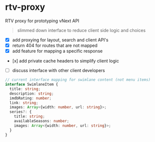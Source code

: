 # rtv-proxy

RTV proxy for prototyping vNext API

> slimmed down interface to reduce client side logic and choices

- [x] add proxying for layout, search and client API's
- [x] return 404 for routes that are not mapped
- [x] add feature for mapping a specific response
- [x] add private cache headers to simplify client logic
- [ ] discuss interface with other client developers

```ts
// current interface mapping for swimlane content (not menu items)
interface SwimlaneItem {
  title: string;
  description: string;
  imdbRating: number;
  link: string;
  images: Array<{width: number, url: string}>;
  series?: {
    title: string;
    availableSeasons: number;
    images: Array<{width: number, url: string}>;
  }
}
```
